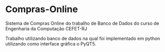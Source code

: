# Compras-Online
Sistema de Compras Online do trabalho de Banco de Dados do curso de Engenharia da Computação CEFET-RJ

Trabalho utilizando banco de dados na qual foi implementado em python utilizando como interface gráfica o PyQT5.
